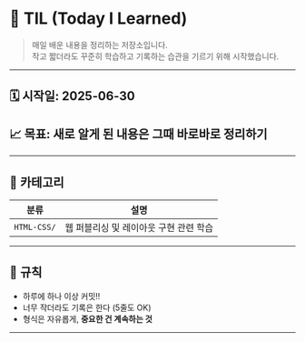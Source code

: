 # 📝 TIL (Today I Learned)

> 매일 배운 내용을 정리하는 저장소입니다.  
> 작고 짧더라도 꾸준히 학습하고 기록하는 습관을 기르기 위해 시작했습니다.

---

## 🗓 시작일: 2025-06-30  
## 📈 목표: **새로 알게 된 내용은 그때 바로바로 정리하기**

---

## 📁 카테고리

| 분류 | 설명 |
|------|------|
| `HTML-CSS/` | 웹 퍼블리싱 및 레이아웃 구현 관련 학습 |

---

## 📌 규칙

- 하루에 하나 이상 커밋!!
- 너무 작더라도 기록은 한다 (5줄도 OK)
- 형식은 자유롭게, **중요한 건 계속하는 것**

---
